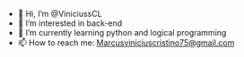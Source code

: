 - 👋 Hi, I’m @ViniciussCL
- 👀 I’m interested in back-end 
- 🌱 I’m currently learning python and logical programming 
- 📫 How to reach me: Marcusviniciuscristino75@gmail.com

<!---
ViniciussCL/ViniciussCL is a ✨ special ✨ repository because its `README.md` (this file) appears on your GitHub profile.
You can click the Preview link to take a look at your changes.
--->
